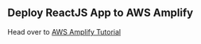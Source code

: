 Deploy ReactJS App to AWS Amplify
---------------------------------

Head over to [AWS Amplify Tutorial](https://aws.amazon.com/getting-started/tutorials/deploy-react-app-cicd-amplify/)
